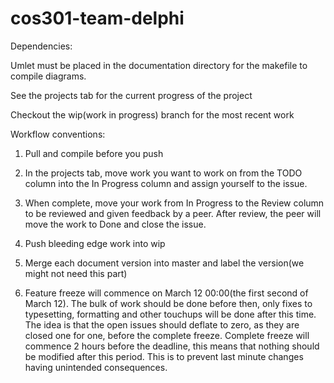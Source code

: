# cos301-team-delphi

Dependencies:

Umlet must be placed in the documentation directory for the makefile to compile diagrams.

See the projects tab for the current progress of the project

Checkout the wip(work in progress) branch for the most recent work

Workflow conventions:

1. Pull and compile before you push

2. In the projects tab, move work you want to work on from the TODO column into the In Progress column and assign yourself to the issue.

3. When complete, move your work from In Progress to the Review column to be reviewed and given feedback by a peer. After review, the peer will move the work to Done and close the issue.

3. Push bleeding edge work into wip

4. Merge each document version into master and label the version(we might not need this part)

5. Feature freeze will commence on March 12 00:00(the first second of March 12). The bulk of work should be done before then, only fixes to typesetting, formatting and other touchups will be done after this time. The idea is that the open issues should deflate to zero, as they are closed one for one, before the complete freeze. Complete freeze will commence 2 hours before the deadline, this means that nothing should be modified after this period. This is to prevent last minute changes having unintended consequences.
